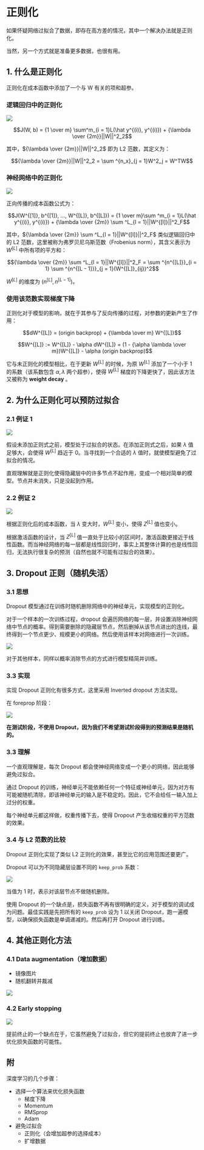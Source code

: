 # 正则化

如果怀疑网络过拟合了数据，即存在高方差的情况，其中一个解决办法就是正则化。

当然，另一个方式就是准备更多数据，也很有用。
## 1. 什么是正则化

正则化在成本函数中添加了一个与 W 有关的项和超参。

### 逻辑回归中的正则化

![](./imgs/L2范数.png)

$$J(W, b) = {1 \over m} \sum^m_{i = 1}L(\hat y^{(i)}, y^{(i)}) + {\lambda \over {2m}}||W||^2_2$$

其中，${\lambda \over {2m}}||W||^2_2$ 即为 L2 范数，其定义为：

$${\lambda \over {2m}}||W||^2_2 = \sum ^{n_x}_{j = 1}W^2_j = W^TW$$

### 神经网络中的正则化

![](./imgs/神经网络中的范数.png)

正向传播的成本函数公式为：

$$J(W^{[1]}, b^{[1]}, ..., W^{[L]}, b^{[L]}) = {1 \over m}\sum ^m_{i = 1}L(\hat y^{(i)}, y^{(i)}) + {\lambda \over {2m}} \sum ^L_{l = 1}||W^{[l]}||^2_F$$

其中，${\lambda \over {2m}} \sum ^L_{l = 1}||W^{[l]}||^2_F$ 类似逻辑回归中的 L2 范数，这里被称为弗罗贝尼乌斯范数（Frobenius norm），其含义表示为 $W^{[L]}$ 中所有项的平方和：

$${\lambda \over {2m}} \sum ^L_{l = 1}||W^{[l]}||^2_F = \sum ^{n^{[L]}}_{i = 1} \sum ^{n^{[L - 1]}}_{j = 1}(W^{[L]}_{ij})^2$$

$W^{[L]}$ 的维度为 $(n^{[L]}, n^{[L - 1]})$。

### 使用该范数实现梯度下降

正则化对于模型的影响，就在于其参与了反向传播的过程，对参数的更新产生了作用：

$$dW^{[L]} = (origin backprop) + {\lambda \over m} W^{[L]}$$

$$W^{[L]} := W^{[L]} - \alpha dW^{[L]} = (1 - {\alpha \lambda \over m})W^{[L]} - \alpha (origin backprop)$$

它与未正则化的模型相比，在于更新 $W^{[L]}$ 的时候，为原 $W^{[L]}$ 添加了一个小于 1 的系数（该系数包含 $\alpha, \lambda$ 两个超参），使得 $W^{[L]}$ 梯度的下降更快了，因此该方法又被称为 **weight decay** 。

## 2. 为什么正则化可以预防过拟合

### 2.1 例证 1

![](./imgs/正则化有用的例证1.png)

假设未添加正则式之前，模型处于过拟合的状态。在添加正则式之后，如果 $\lambda$ 值足够大，会使得 $W^{[L]}$ 趋近于 0。当寻找到一个合适的 $\lambda$ 值时，就使模型避免了过拟合的情况。 

直观理解就是正则化使得隐藏层中的许多节点不起作用，变成一个相对简单的模型。节点并未消失，只是没起到作用。

### 2.2 例证 2

![](./imgs/正则化有用的例证2.png)

根据正则化后的成本函数，当 $\lambda$ 变大时，$W^{[L]}$ 变小，使得 $Z^{[L]}$ 值也变小。

根据激活函数的设计，当 $Z^{[L]}$ 值一直处于比较小的区间时，激活函数更接近于线性函数。而当神经网络的每一层都是线性回归时，事实上其整体计算的也是线性回归，无法执行很复杂的预测（自然也就不可能有过拟合的效果）。

## 3. Dropout 正则（随机失活）

### 3.1 思想

Dropout 模型通过在训练时随机删除网络中的神经单元，实现模型的正则化。

对于一个样本的一次训练过程，dropout 会遍历网络的每一层，并设置消除神经网络中节点的概率。得到需要删除的隐藏层节点，然后删掉从该节点进出的连线，最终得到一个节点更少、规模更小的网络。然后使用该样本对网络进行一次训练。

![](./imgs/Dropout.png)

对于其他样本，同样以概率消除节点的方式进行模型精简并训练。

### 3.3 实现

实现 Dropout 正则化有很多方式，这里采用 Inverted dropout 方法实现。

在 foreprop 阶段：

![](./imgs/dropout实现.png)

**在测试阶段，不使用 Dropout，因为我们不希望测试阶段得到的预测结果是随机的。**

### 3.3 理解

一个直观理解是，每次 Dropout 都会使神经网络变成一个更小的网络，因此能够避免过拟合。

通过 Dropout 的训练，神经单元不能依赖任何一个特征或神经单元，因为对方有可能被随机清除，即该神经单元的输入是不稳定的。因此，它不会给任一输入加上过分的权重。

每个神经单元都这样做，权重传播下去，使得 Dropout 产生收缩权重的平方范数的效果。

### 3.4 与 L2 范数的比较

Dropout 正则化实现了类似 L2 正则化的效果，甚至比它的应用范围还要更广。

Dropout 可以为不同隐藏层设置不同的 `keep_prob` 系数：

![](./imgs/设置keep_prob.png)

当值为 1 时，表示对该层节点不做随机删除。

使用 Dropout 的一个缺点是，损失函数不再有很明确的定义，对于模型的调试成为问题。最佳实践是先把所有的 `keep_prob` 设为 1 以关闭 Dropout，跑一遍模型，以确保损失函数是单调递减的。然后再打开 Dropout 进行训练。

## 4. 其他正则化方法

### 4.1 Data augmentation（增加数据）

- 镜像图片
- 随机翻转并裁减

![](./imgs/数据扩增.png)

### 4.2 Early stopping

![](./imgs/提前终止.png)

提前终止的一个缺点在于，它虽然避免了过拟合，但它的提前终止也放弃了进一步优化损失函数的可能性。

## 附

深度学习的几个步骤：

- 选择一个算法来优化损失函数
  - 梯度下降
  - Momentum
  - RMSprop
  - Adam
- 避免过拟合
  - 正则化（会增加超参的选择成本）
  - 扩增数据